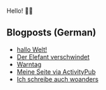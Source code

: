 Hello! 👋🏻

## Blogposts (German)
<!-- BLOG-POST-LIST:START -->
- [hallo Welt!](https://maurice-renck.de/de/notes/2022/hallo-welt)
- [Der Elefant verschwindet](https://maurice-renck.de/de/leseliste/der-elefant-verschwindet)
- [Warntag](https://maurice-renck.de/de/notes/2022/warntag)
- [Meine Seite via ActivityPub](https://maurice-renck.de/de/notes/2022/meine-seite-via-activitypub)
- [Ich schreibe auch woanders](https://maurice-renck.de/de/notes/2022/ich-schreibe-auch-woanders)
<!-- BLOG-POST-LIST:END -->

<!--
**mauricerenck/mauricerenck** is a ✨ _special_ ✨ repository because its `README.md` (this file) appears on your GitHub profile.

Here are some ideas to get you started:

- 🔭 I’m currently working on ...
- 🌱 I’m currently learning ...
- 👯 I’m looking to collaborate on ...
- 🤔 I’m looking for help with ...
- 💬 Ask me about ...
- 📫 How to reach me: ...
- 😄 Pronouns: ...
- ⚡ Fun fact: ...
-->
